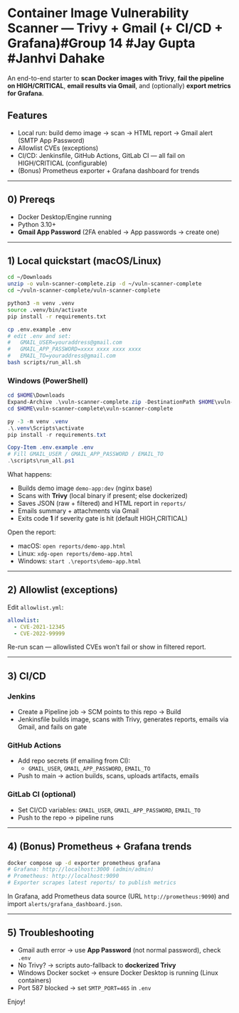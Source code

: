 
# Container Image Vulnerability Scanner — Trivy + Gmail (+ CI/CD + Grafana)#Group 14 #Jay Gupta #Janhvi Dahake


An end-to-end starter to **scan Docker images with Trivy**, **fail the pipeline on HIGH/CRITICAL**,
**email results via Gmail**, and (optionally) **export metrics for Grafana**.

## Features
- Local run: build demo image → scan → HTML report → Gmail alert (SMTP App Password)
- Allowlist CVEs (exceptions)
- CI/CD: Jenkinsfile, GitHub Actions, GitLab CI — all fail on HIGH/CRITICAL (configurable)
- (Bonus) Prometheus exporter + Grafana dashboard for trends

---

## 0) Prereqs
- Docker Desktop/Engine running
- Python 3.10+
- **Gmail App Password** (2FA enabled → App passwords → create one)

---

## 1) Local quickstart (macOS/Linux)

```bash
cd ~/Downloads
unzip -o vuln-scanner-complete.zip -d ~/vuln-scanner-complete
cd ~/vuln-scanner-complete/vuln-scanner-complete

python3 -m venv .venv
source .venv/bin/activate
pip install -r requirements.txt

cp .env.example .env
# edit .env and set:
#   GMAIL_USER=youraddress@gmail.com
#   GMAIL_APP_PASSWORD=xxxx xxxx xxxx xxxx
#   EMAIL_TO=youraddress@gmail.com
bash scripts/run_all.sh
```

### Windows (PowerShell)
```powershell
cd $HOME\Downloads
Expand-Archive .\vuln-scanner-complete.zip -DestinationPath $HOME\vuln-scanner-complete -Force
cd $HOME\vuln-scanner-complete\vuln-scanner-complete

py -3 -m venv .venv
.\.venv\Scripts\activate
pip install -r requirements.txt

Copy-Item .env.example .env
# Fill GMAIL_USER / GMAIL_APP_PASSWORD / EMAIL_TO
.\scripts\run_all.ps1
```

What happens:
- Builds demo image `demo-app:dev` (nginx base)
- Scans with **Trivy** (local binary if present; else dockerized)
- Saves JSON (raw + filtered) and HTML report in `reports/`
- Emails summary + attachments via Gmail
- Exits code **1** if severity gate is hit (default HIGH,CRITICAL)

Open the report:
- macOS: `open reports/demo-app.html`
- Linux: `xdg-open reports/demo-app.html`
- Windows: `start .\reports\demo-app.html`

---

## 2) Allowlist (exceptions)
Edit `allowlist.yml`:
```yaml
allowlist:
  - CVE-2021-12345
  - CVE-2022-99999
```
Re-run scan — allowlisted CVEs won’t fail or show in filtered report.

---

## 3) CI/CD
### Jenkins
- Create a Pipeline job → SCM points to this repo → Build
- Jenkinsfile builds image, scans with Trivy, generates reports, emails via Gmail, and fails on gate

### GitHub Actions
- Add repo secrets (if emailing from CI):
  - `GMAIL_USER`, `GMAIL_APP_PASSWORD`, `EMAIL_TO`
- Push to main → action builds, scans, uploads artifacts, emails

### GitLab CI (optional)
- Set CI/CD variables: `GMAIL_USER`, `GMAIL_APP_PASSWORD`, `EMAIL_TO`
- Push to the repo → pipeline runs

---

## 4) (Bonus) Prometheus + Grafana trends
```bash
docker compose up -d exporter prometheus grafana
# Grafana: http://localhost:3000 (admin/admin)
# Prometheus: http://localhost:9090
# Exporter scrapes latest reports/ to publish metrics
```
In Grafana, add Prometheus data source (URL `http://prometheus:9090`) and import `alerts/grafana_dashboard.json`.

---

## 5) Troubleshooting
- Gmail auth error → use **App Password** (not normal password), check `.env`
- No Trivy? → scripts auto-fallback to **dockerized Trivy**
- Windows Docker socket → ensure Docker Desktop is running (Linux containers)
- Port 587 blocked → set `SMTP_PORT=465` in `.env`

Enjoy!
